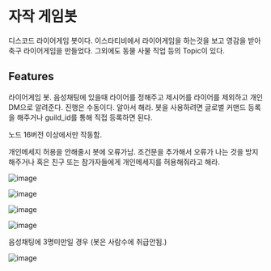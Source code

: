 # 자작 게임봇
디스코드 라이어게임 봇이다. 
이스타티비에서 라이어게임을 하는것을 보고 영감을 받아 축구 라이어게임을 만들었다. 그외에도 동물 사물 직업 등의 Topic이 있다.

## Features
라이어게임 봇. 음성채팅에 있을때 라이어를 정해주고 제시어를 라이어를 제외하고 개인 DM으로 알려준다. 진행은 수동이다. 알아서 해라.
봇을 사용하려면 글로벌 커맨드 등록을 해주거나 guild_id를 통해 직접 등록하면 된다.

노드 16버전 이상에서만 작동함.

개인메세지 허용을 안해줄시 봇에 오류가남. 조건문을 추가해서 오류가 나는 것을 방지해주거나 혹은 친구 또는 참가자들에게 개인메세지를 허용해줘라고 해라.

![image](https://user-images.githubusercontent.com/58897994/180634430-783bcf70-7425-4393-9f68-16751bbcf3f6.png)

![image](https://user-images.githubusercontent.com/58897994/180634415-82f961e5-a407-417c-a199-a37d8e29f60d.png)

![image](https://user-images.githubusercontent.com/58897994/180634359-1fd9d263-5a9d-4d33-a0a9-0a7ce68f06f8.png)

![image](https://user-images.githubusercontent.com/58897994/180634401-5f472571-e557-45e5-9c95-84c0598a27a2.png)


음성채팅에 3명미만일 경우 (봇은 사람수에 취급안됨.)

![image](https://user-images.githubusercontent.com/58897994/180634616-417abb93-174d-4291-b074-629d8497d5ab.png)
